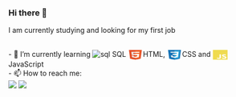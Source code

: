 ### Hi there 👋
I am currently studying and looking for my first job

<div style="display: inline_block"><br>
- 🌱 I’m currently learning <img width="30" height="20" src="https://img.icons8.com/ultraviolet/40/sql.png" alt="sql"/> SQL <img align="center" alt="HTML" height="20" width="30" src="https://raw.githubusercontent.com/devicons/devicon/master/icons/html5/html5-original.svg">HTML, <img align="center" alt="CSS" height="20" width="30" src="https://raw.githubusercontent.com/devicons/devicon/master/icons/css3/css3-original.svg">CSS and   <img align="center" alt="Js" height="20" width="30" src="https://raw.githubusercontent.com/devicons/devicon/master/icons/javascript/javascript-plain.svg">
JavaScript<br>
- 📫 How to reach me: <br>
  </div>
<div> 
  <a href = "mailto:victorvitali@gmail.com"><img src="https://img.shields.io/badge/Gmail-D14836?style=for-the-badge&logo=gmail&logoColor=white" target="_blank"></a>
  <a href="https://www.linkedin.com/in/victor-vitali" target="_blank"><img src="https://img.shields.io/badge/-LinkedIn-%230077B5?style=for-the-badge&logo=linkedin&logoColor=white" target="_blank"></a> 
</div>
